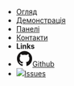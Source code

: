 - [Огляд](getstarted)
- [Демонстрація](showcase)
- [Панелі](panels)
- [Контакти](contactus)
- **Links**
- [![](img/github.svg)Github](https://github.com/mkravchuk/solid-fix.com)
- [![](img/issues2.ico)Issues](https://github.com/mkravchuk/solid-fix.com/issues)
<!--
- [![](img/github.svg)Web on Github](https://mkravchuk.github.io/solid-fix.com/)
- **docsify themeable**
- [Introduction](docsify-themeable--introduction)
- [Quick Start](docsify-themeable--quick-start) 
- [Themes](docsify-themeable--themes)
- [Customization](docsify-themeable--customization)
- [Options](docsify-themeable--options)
- [Markdown](docsify-themeable--markdown)
- [Changelog](changelog)
- [DEBUG notes](notes)
-->